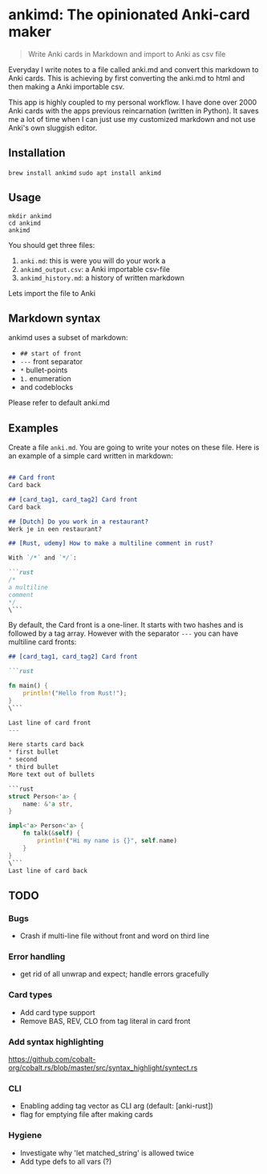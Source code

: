 # ankimd: The opinionated Anki-card maker

> Write Anki cards in Markdown and import to Anki as csv file

Everyday I write notes to a file called anki.md and convert this markdown to Anki cards. This is achieving by first converting the anki.md to html and then making a Anki importable csv.

This app is highly coupled to my personal workflow. I have done over 2000 Anki cards with the apps previous reincarnation (written in Python). It saves me a lot of time when I can just use my customized markdown and not use Anki's own sluggish editor. 

## Installation
`brew install ankimd`
`sudo apt install ankimd`


## Usage
```
mkdir ankimd
cd ankimd
ankimd
```
You should get three files:
1. `anki.md`: this is were you will do your work a
2. `ankimd_output.csv`: a Anki importable csv-file
3. `ankimd_history.md`: a history of written markdown

Lets import the file to Anki

## Markdown syntax
ankimd uses a subset of markdown:

* `## start of front`
* `---` front separator
* `*` bullet-points 
* `1.` enumeration
* and codeblocks

Please refer to default anki.md



## Examples


Create a file `anki.md`. You are going to write your notes on these file. Here is an example of a simple card written in markdown:

```markdown

## Card front
Card back 

## [card_tag1, card_tag2] Card front
Card back 

## [Dutch] Do you work in a restaurant?
Werk je in een restaurant?

## [Rust, udemy] How to make a multiline comment in rust?

With `/*` and `*/`:

```rust
/*
a multiline
comment
*/
\```

```


By default, the Card front is a one-liner. It starts with two hashes and is followed by a tag array. However with the separator `---` you can have multiline card fronts:

```markdown
## [card_tag1, card_tag2] Card front 

```rust

fn main() {
    println!("Hello from Rust!"); 
}
\```

Last line of card front
---

Here starts card back
* first bullet
* second 
* third bullet
More text out of bullets

```rust
struct Person<'a> {
    name: &'a str,
}

impl<'a> Person<'a> {
    fn talk(&self) {
        println!("Hi my name is {}", self.name)
    }
}
\```
Last line of card back
```

## TODO

### Bugs
* Crash if multi-line file without front and word on third line

### Error handling
* get rid of all unwrap and expect; handle errors gracefully

### Card types
* Add card type support
* Remove BAS, REV, CLO from tag literal in card front

### Add syntax highlighting
https://github.com/cobalt-org/cobalt.rs/blob/master/src/syntax_highlight/syntect.rs

### CLI
* Enabling adding tag vector as CLI arg (default: [anki-rust])
* flag for emptying file after making cards

### Hygiene
* Investigate why 'let matched_string' is allowed twice
* Add type defs to all vars (?)

